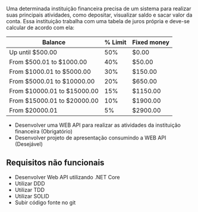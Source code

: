 Uma determinada instituição financeira precisa de um sistema para realizar suas principais atividades, como depositar, visualizar saldo e sacar valor da conta. Essa instituição trabalha com uma tabela de juros própria e deve-se calcular de acordo com ela:


| Balance                     | % Limit | Fixed money |
|-----------------------------|---------|-------------|
| Up until $500.00            | 50%     | $0.00       |
| From $500.01 to $1000.00    | 40%     | $50.00      |
| From $1000.01 to $5000.00   | 30%     | $150.00     |
| From $5000.01 to $10000.00  | 20%     | $650.00     |
| From $10000.01 to $15000.00 | 15%     | $1150.00    |
| From $15000.01 to $20000.00 | 10%     | $1900.00    |
| From $20000.01              | 5%      | $2900.00    |


- Desenvolver uma WEB API para realizar as atividades da instituição financeira (Obrigatório)
- Desenvolver projeto de apresentação consumindo a WEB API (Desejável)


Requisitos não funcionais
--------------------------
- Desenvolver Web API utilizando .NET Core
- Utilizar DDD
- Utilizar TDD
- Utilizar SOLID
- Subir código fonte no git
